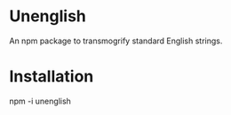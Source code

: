 # Unenglish
An npm package to transmogrify standard English strings.

# Installation
npm -i unenglish

